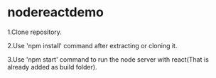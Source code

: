 # nodereactdemo

1.Clone repository.


2.Use 'npm install' command after extracting or cloning it.


3.Use 'npm start' command to run the node server with react(That is already added as build folder).

